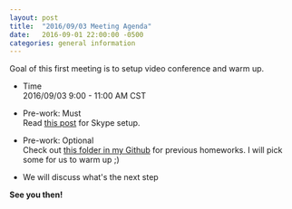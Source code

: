 ```yaml
---
layout: post
title:  "2016/09/03 Meeting Agenda"
date:   2016-09-01 22:00:00 -0500
categories: general information
---
```

Goal of this first meeting is to setup video conference and warm up.

* Time  
2016/09/03 9:00 - 11:00 AM CST

* Pre-work: Must  
Read [this post](welcome.html) for Skype setup.  

* Pre-work: Optional  
Check out [this folder in my Github](https://github.com/shawnchris/studygroup/tree/master/Shawn) for previous homeworks. I will pick some for us to warm up ;)  

* We will discuss what's the next step

**See you then!**
